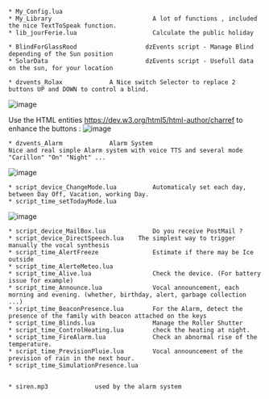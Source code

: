

	* My_Config.lua 	
	* My_Library 	                      	A lot of functions , included the nice TextToSpeak function.
	* lib_jourFerie.lua 	              	Calculate the public holiday 
	
  	* BlindForGlassRood                   dzEvents script - Manage Blind depending of the Sun position
 	* SolarData                           dzEvents script - Usefull data on the sun, for your location

	* dzvents_Rolax				A Nice switch Selector to replace 2 buttons UP and DOWN to control a blind.
![image](https://user-images.githubusercontent.com/1726314/147885347-66a87ba3-6b5f-4762-a1a7-282d2ac2bca5.png)

Use the HTML entities https://dev.w3.org/html5/html-author/charref to enhance the buttons : 
![image](https://user-images.githubusercontent.com/1726314/147885299-5a223bbc-5f58-455a-afd6-e252bb8ae6b4.png) <!-- .element height="50%" width="50%" -->


	* dzvents_Alarm				Alarm System
	Nice and real simple Alarm system with voice TTS and several mode "Carillon" "On" "Night" ... 
![image](https://user-images.githubusercontent.com/1726314/147885438-4734e193-fd69-4597-9207-60dcbb169f83.png)<!-- .element height="50%" width="50%" -->


	 
	* script_device_ChangeMode.lua 	    	Automaticaly set each day, between Day Off, Vacation, working Day. 
	* script_time_setTodayMode.lua 
![image](https://user-images.githubusercontent.com/1726314/147885511-1c72731f-99bd-47f6-bdaa-529aebe352b9.png) <!-- .element height="50" width="50" -->
	
	
	
	* script_device_MailBox.lua 	    	Do you receive PostMail ? 
	* script_device_DirectSpeech.lua	The simplest way to trigger manually the vocal synthesis 
	* script_time_AlertFreeze           	Estimate if there may be Ice outside
	* script_time_AlerteMeteo.lua
	* script_time_Alive.lua             	Check the device. (For battery issue for example)
	* script_time_Announce.lua          	Vocal announcement, each morning and evening. (whether, birthday, alert, garbage collection  ...) 
	* script_time_BeaconPresence.lua    	For the Alarm, detect the presence of the family with beacon attached on the keys
	* script_time_Blinds.lua            	Manage the Roller Shutter
	* script_time_ControlHeating.lua    	check the heating at night. 
	* script_time_FireAlarm.lua         	Check an abnormal rise of the temperature.
	* script_time_PrevisionPluie.lua    	Vocal announcement of the prevision of rain in the next hour.
	* script_time_SimulationPresence.lua

	
	* siren.mp3				used by the alarm system
